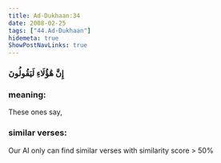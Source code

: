 ```yaml
---
title: Ad-Dukhaan:34
date: 2008-02-25
tags: ["44.Ad-Dukhaan"]
hidemeta: true 
ShowPostNavLinks: true 
---
```

### إِنَّ هَٰؤُلَاءِ لَيَقُولُونَ
### meaning: 
These ones say,
### similar verses: 

Our AI only can find similar verses with similarity score > 50% 




